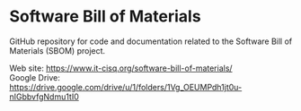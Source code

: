 # Software Bill of Materials 

GitHub repository for code and documentation related to the Software Bill of Materials (SBOM) project.

Web site: https://www.it-cisq.org/software-bill-of-materials/  
Google Drive: https://drive.google.com/drive/u/1/folders/1Vg_OEUMPdh1jt0u-nIGbbvfgNdmu1tI0
